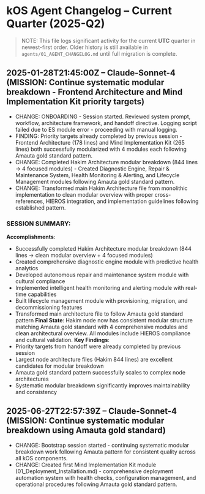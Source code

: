 # kOS Agent Changelog – Current Quarter (2025-Q2)

> NOTE: This file logs significant activity for the current **UTC** quarter in newest-first order.
> Older history is still available in `agents/01_AGENT_CHANGELOG.md` until full migration is complete.

## 2025-01-28T21:45:00Z – Claude-Sonnet-4 (MISSION: Continue systematic modular breakdown - Frontend Architecture and Mind Implementation Kit priority targets)
* CHANGE: ONBOARDING - Session started. Reviewed system prompt, workflow, architecture framework, and handoff directive. Logging script failed due to ES module error - proceeding with manual logging.
* FINDING: Priority targets already completed by previous session - Frontend Architecture (178 lines) and Mind Implementation Kit (265 lines) both successfully modularized with 4 modules each following Amauta gold standard pattern.
* CHANGE: Completed Hakim Architecture modular breakdown (844 lines → 4 focused modules) - Created Diagnostic Engine, Repair & Maintenance System, Health Monitoring & Alerting, and Lifecycle Management modules following Amauta gold standard pattern.
* CHANGE: Transformed main Hakim Architecture file from monolithic implementation to clean modular overview with proper cross-references, HIEROS integration, and implementation guidelines following established pattern.

### SESSION SUMMARY:
**Accomplishments**: 
- Successfully completed Hakim Architecture modular breakdown (844 lines → clean modular overview + 4 focused modules)
- Created comprehensive diagnostic engine module with predictive health analytics
- Developed autonomous repair and maintenance system module with cultural compliance
- Implemented intelligent health monitoring and alerting module with real-time capabilities
- Built lifecycle management module with provisioning, migration, and decommissioning features
- Transformed main architecture file to follow Amauta gold standard pattern
**Final State**: Hakim node now has consistent modular structure matching Amauta gold standard with 4 comprehensive modules and clean architectural overview. All modules include HIEROS compliance and cultural validation.
**Key Findings**: 
- Priority targets from handoff were already completed by previous session
- Largest node architecture files (Hakim 844 lines) are excellent candidates for modular breakdown
- Amauta gold standard pattern successfully scales to complex node architectures
- Systematic modular breakdown significantly improves maintainability and consistency

## 2025-06-27T22:57:39Z – Claude-Sonnet-4 (MISSION: Continue systematic modular breakdown using Amauta gold standard)
* CHANGE: Bootstrap session started - continuing systematic modular breakdown work following Amauta pattern for consistent quality across all kOS components.
* CHANGE: Created first Mind Implementation Kit module (01_Deployment_Installation.md) - comprehensive deployment automation system with health checks, configuration management, and operational procedures following Amauta gold standard pattern.

